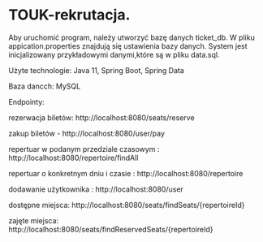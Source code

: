 # TOUK-rekrutacja.
Aby uruchomić program, należy utworzyć bazę danych ticket_db. W pliku appication.properties znajdują się ustawienia bazy danych.
System jest inicjalizowany przykładowymi danymi,które są w pliku data.sql. 

Użyte technologie:
Java 11, Spring Boot, Spring Data

Baza dancch: MySQL

Endpointy:

rezerwacja biletów: http://localhost:8080/seats/reserve 

zakup biletów - http://localhost:8080/user/pay

repertuar w podanym przedziale czasowym : http://localhost:8080/repertoire/findAll

repertuar o konkretnym dniu i czasie : http://localhost:8080/repertoire

dodawanie użytkownika : http://localhost:8080/user

dostępne miejsca: http://localhost:8080/seats/findSeats/{repertoireId}

zajęte miejsca: http://localhost:8080/seats/findReservedSeats/{repertoireId}




